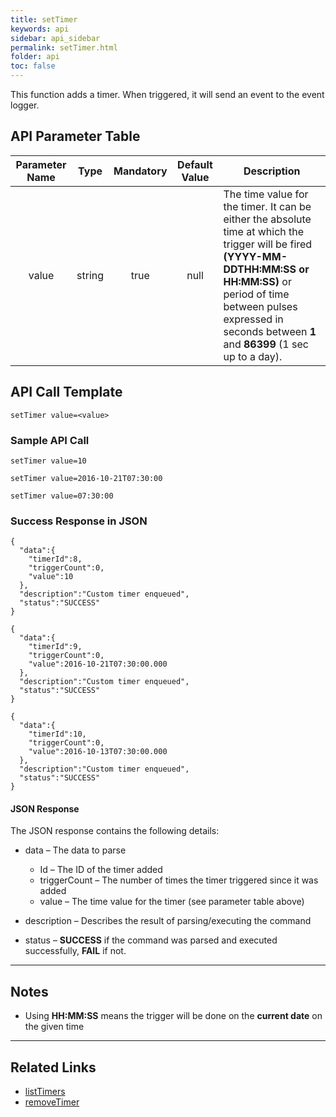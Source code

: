 ```yaml
---
title: setTimer
keywords: api
sidebar: api_sidebar
permalink: setTimer.html
folder: api
toc: false
---
```


This function adds a timer. When triggered, it will send an event to the event logger.



## API Parameter Table

| Parameter Name |  Type  | Mandatory | Default Value | Description                              |
| :------------: | :----: | :-------: | :-----------: | ---------------------------------------- |
|     value      | string |   true    |     null      | The time value for the timer. It can be either the absolute time at which the trigger will be fired **(YYYY-MM-DDTHH:MM:SS or HH:MM:SS)** or period of time between pulses expressed in seconds between **1** and **86399** (1 sec up to a day). |



## API Call Template

``` 
setTimer value=<value>
```



### Sample API Call

``` 
setTimer value=10
```

```
setTimer value=2016-10-21T07:30:00
```

```
setTimer value=07:30:00
```

### Success Response in JSON

``` 
{
  "data":{
    "timerId":8,
    "triggerCount":0,
    "value":10
  },
  "description":"Custom timer enqueued",
  "status":"SUCCESS"
}
```

```
{
  "data":{
    "timerId":9,
    "triggerCount":0,
    "value":2016-10-21T07:30:00.000
  },
  "description":"Custom timer enqueued",
  "status":"SUCCESS"
}
```

```
{
  "data":{
    "timerId":10,
    "triggerCount":0,
    "value":2016-10-13T07:30:00.000
  },
  "description":"Custom timer enqueued",
  "status":"SUCCESS"
}
```



#### JSON Response

The JSON response contains the following details:

- data – The data to parse
  - Id – The ID of the timer added
  - triggerCount – The number of times the timer triggered since it was added
  - value – The time value for the timer (see parameter table above)


- description – Describes the result of parsing/executing the command
- status – **SUCCESS** if the command was parsed and executed successfully, **FAIL** if not.

------

## Notes

- Using **HH:MM:SS** means the trigger will be done on the **current date** on the given time


------

## Related Links

- [listTimers](listTimers.html)
- [removeTimer](removeTimer.html)
